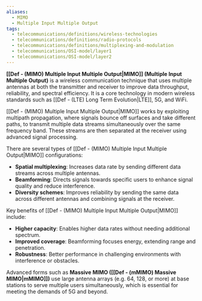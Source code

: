 ```yaml
---
aliases:
  - MIMO
  - Multiple Input Multiple Output
tags:
  - telecommunications/definitions/wireless-technologies
  - telecommunications/definitions/radio-protocols
  - telecommunications/definitions/multiplexing-and-modulation
  - telecommunications/OSI-model/layer1
  - telecommunications/OSI-model/layer2
---
```


**[[Def - (MIMO) Multiple Input Multiple Output|MIMO]] (Multiple Input Multiple Output)** is a wireless communication technique that uses multiple antennas at both the transmitter and receiver to improve data throughput, reliability, and spectral efficiency. It is a core technology in modern wireless standards such as [[Def - (LTE) Long Term Evolution|LTE]], 5G, and WiFi.

[[Def - (MIMO) Multiple Input Multiple Output|MIMO]] works by exploiting multipath propagation, where signals bounce off surfaces and take different paths, to transmit multiple data streams simultaneously over the same frequency band. These streams are then separated at the receiver using advanced signal processing.

There are several types of [[Def - (MIMO) Multiple Input Multiple Output|MIMO]] configurations:
- **Spatial multiplexing**: Increases data rate by sending different data streams across multiple antennas.
- **Beamforming**: Directs signals towards specific users to enhance signal quality and reduce interference.
- **Diversity schemes**: Improves reliability by sending the same data across different antennas and combining signals at the receiver.

Key benefits of [[Def - (MIMO) Multiple Input Multiple Output|MIMO]] include:
- **Higher capacity**: Enables higher data rates without needing additional spectrum.
- **Improved coverage**: Beamforming focuses energy, extending range and penetration.
- **Robustness**: Better performance in challenging environments with interference or obstacles.

Advanced forms such as **Massive MIMO ([[Def - (mMIMO) Massive MIMO|mMIMO]])** use large antenna arrays (e.g. 64, 128, or more) at base stations to serve multiple users simultaneously, which is essential for meeting the demands of 5G and beyond.
